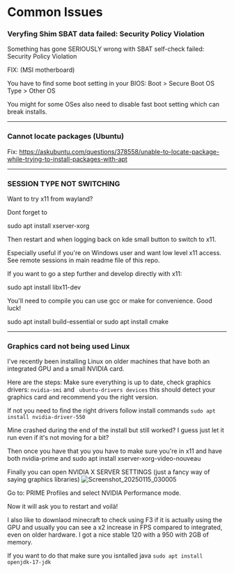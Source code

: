 # Common Issues

### Veryfing Shim SBAT data failed: Security Policy Violation
Something has gone SERIOUSLY wrong with SBAT self-check failed: Security Policy Violation

FIX: (MSI motherboard) 

You have to find some boot setting in your BIOS:
Boot > Secure Boot
OS Type > Other OS

You might for some OSes also need to disable fast boot setting which can break installs. 

---

### Cannot locate packages (Ubuntu)

Fix: https://askubuntu.com/questions/378558/unable-to-locate-package-while-trying-to-install-packages-with-apt

----

### SESSION TYPE NOT SWITCHING 

Want to try x11 from wayland?

Dont forget to 

sudo apt install xserver-xorg

Then restart and when logging back on kde small button to switch to x11.

Especially useful if you're on Windows user and want low level x11 access. See remote sessions in main readme file of this repo.

If you want to go a step further and develop directly with x11:

sudo apt install libx11-dev

You'll need to compile you can use gcc or make for convenience. Good luck!

sudo apt install build-essential
or 
sudo apt install cmake



----

### Graphics card not being used Linux

I've recently been installing Linux on older machines that have both an integrated GPU and a small NVIDIA card.

Here are the steps:
Make sure everything is up to date, check graphics drivers: ```nvidia-smi``` and ``` ubuntu-drivers devices``` this should detect your graphics card and recommend you the right version.

If not you need to find the right drivers follow install commands ```sudo apt install nvidia-driver-550```

Mine crashed during the end of the install but still worked? I guess just let it run even if it's not moving for a bit?

Then once you have that you you have to make sure you're in x11 and have both nvidia-prime and sudo apt install xserver-xorg-video-nouveau

Finally you can open NVIDIA X SERVER SETTINGS (just a fancy way of saying graphics libraries) 
![Screenshot_20250115_030005](https://github.com/user-attachments/assets/9c2cd7c9-2589-4828-a24a-76aebf7ac701)

Go to: PRIME Profiles and select NVIDIA Performance mode.

Now it will ask you to restart and voilà!

I also like to downlaod minecraft to check using F3 if it is actually using the GPU and usually you can see a x2 increase in FPS compared to integrated, even on older hardware. I got a nice stable 120 with a 950 with 2GB of memory. 


If you want to do that make sure you isntalled java ``` sudo apt install openjdk-17-jdk ```



